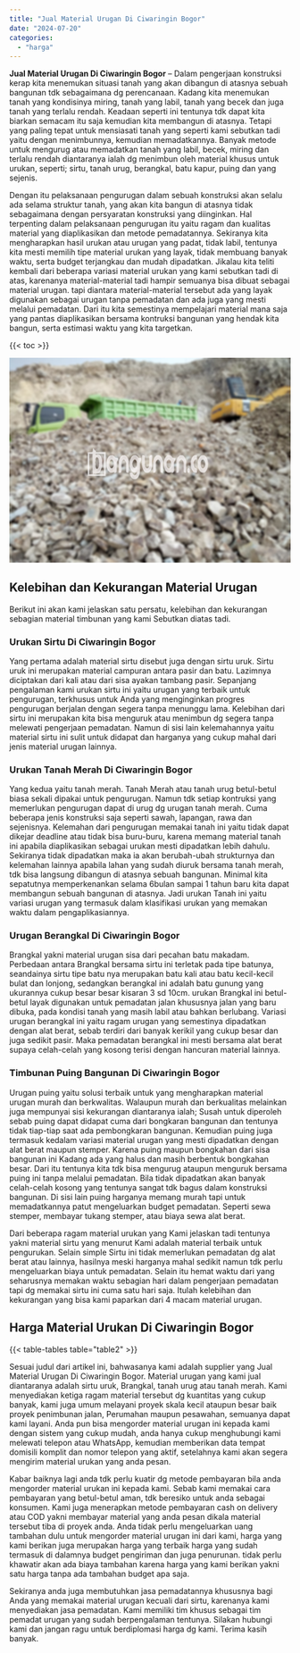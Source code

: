 ```yaml
---
title: "Jual Material Urugan Di Ciwaringin Bogor"
date: "2024-07-20"
categories: 
  - "harga"
---
```


**Jual Material Urugan Di Ciwaringin Bogor** – Dalam pengerjaan konstruksi kerap kita menemukan situasi tanah yang akan dibangun di atasnya sebuah bangunan tdk sebagaimana dg perencanaan. Kadang kita menemukan tanah yang kondisinya miring, tanah yang labil, tanah yang becek dan juga tanah yang terlalu rendah. Keadaan seperti ini tentunya tdk dapat kita biarkan semacam itu saja kemudian kita membangun di atasnya. Tetapi yang paling tepat untuk mensiasati tanah yang seperti kami sebutkan tadi yaitu dengan menimbunnya, kemudian memadatkannya. Banyak metode untuk mengurug atau memadatkan tanah yang labil, becek, miring dan terlalu rendah diantaranya ialah dg menimbun oleh material khusus untuk urukan, seperti; sirtu, tanah urug, berangkal, batu kapur, puing dan yang sejenis.

Dengan itu pelaksanaan pengurugan dalam sebuah konstruksi akan selalu ada selama struktur tanah, yang akan kita bangun di atasnya tidak sebagaimana dengan persyaratan konstruksi yang diinginkan. Hal terpenting dalam pelaksanaan pengurugan itu yaitu ragam dan kualitas material yang diaplikasikan dan metode pemadatannya. Sekiranya kita mengharapkan hasil urukan atau urugan yang padat, tidak labil, tentunya kita mesti memilih tipe material urukan yang layak, tidak membuang banyak waktu, serta budget terjangkau dan mudah dipadatkan. Jikalau kita teliti kembali dari beberapa variasi material urukan yang kami sebutkan tadi di atas, karenanya material-material tadi hampir semuanya bisa dibuat sebagai material urugan. tapi diantara material-material tersebut ada yang layak digunakan sebagai urugan tanpa pemadatan dan ada juga yang mesti melalui pemadatan. Dari itu kita semestinya mempelajari material mana saja yang pantas diaplikasikan bersama kontruksi bangunan yang hendak kita bangun, serta estimasi waktu yang kita targetkan.

{{< toc >}}

![Jual Material Urugan Di Ciwaringin Bogor](/images/jual-urugan-34.png)

## Kelebihan dan Kekurangan Material Urugan

Berikut ini akan kami jelaskan satu persatu, kelebihan dan kekurangan sebagian material timbunan yang kami Sebutkan diatas tadi.

### Urukan Sirtu Di Ciwaringin Bogor

Yang pertama adalah material sirtu disebut juga dengan sirtu uruk. Sirtu uruk ini merupakan material campuran antara pasir dan batu. Lazimnya diciptakan dari kali atau dari sisa ayakan tambang pasir. Sepanjang pengalaman kami urukan sirtu ini yaitu urugan yang terbaik untuk pengurugan, terkhusus untuk Anda yang menginginkan progres pengurugan berjalan dengan segera tanpa menunggu lama. Kelebihan dari sirtu ini merupakan kita bisa menguruk atau menimbun dg segera tanpa melewati pengerjaan pemadatan. Namun di sisi lain kelemahannya yaitu material sirtu ini sulit untuk didapat dan harganya yang cukup mahal dari jenis material urugan lainnya.

### Urukan Tanah Merah Di Ciwaringin Bogor

Yang kedua yaitu tanah merah. Tanah Merah atau tanah urug betul-betul biasa sekali dipakai untuk pengurugan. Namun tdk setiap kontruksi yang memerlukan pengurugan dapat di urug dg urugan tanah merah. Cuma beberapa jenis konstruksi saja seperti sawah, lapangan, rawa dan sejenisnya. Kelemahan dari pengurugan memakai tanah ini yaitu tidak dapat dikejar deadline atau tidak bisa buru-buru, karena memang material tanah ini apabila diaplikasikan sebagai urukan mesti dipadatkan lebih dahulu. Sekiranya tidak dipadatkan maka ia akan berubah-ubah strukturnya dan kelemahan lainnya apabila lahan yang sudah diuruk bersama tanah merah, tdk bisa langsung dibangun di atasnya sebuah bangunan. Minimal kita sepatutnya memperkenankan selama 6bulan sampai 1 tahun baru kita dapat membangun sebuah bangunan di atasnya. Jadi urukan Tanah ini yaitu variasi urugan yang termasuk dalam klasifikasi urukan yang memakan waktu dalam pengaplikasiannya.

### Urugan Berangkal Di Ciwaringin Bogor

Brangkal yakni material urugan sisa dari pecahan batu makadam. Perbedaan antara Brangkal bersama sirtu ini terletak pada tipe batunya, seandainya sirtu tipe batu nya merupakan batu kali atau batu kecil-kecil bulat dan lonjong, sedangkan berangkal ini adalah batu gunung yang ukurannya cukup besar besar kisaran 3 sd 10cm. urukan Brangkal ini betul-betul layak digunakan untuk pemadatan jalan khususnya jalan yang baru dibuka, pada kondisi tanah yang masih labil atau bahkan berlubang. Variasi urugan berangkal ini yaitu ragam urugan yang semestinya dipadatkan dengan alat berat, sebab terdiri dari banyak kerikil yang cukup besar dan juga sedikit pasir. Maka pemadatan berangkal ini mesti bersama alat berat supaya celah-celah yang kosong terisi dengan hancuran material lainnya.

### Timbunan Puing Bangunan Di Ciwaringin Bogor

Urugan puing yaitu solusi terbaik untuk yang mengharapkan material urugan murah dan berkwalitas. Walaupun murah dan berkualitas melainkan juga mempunyai sisi kekurangan diantaranya ialah; Susah untuk diperoleh sebab puing dapat didapat cuma dari bongkaran bangunan dan tentunya tidak tiap-tiap saat ada pembongkaran bangunan. Kemudian puing juga termasuk kedalam variasi material urugan yang mesti dipadatkan dengan alat berat maupun stemper. Karena puing maupun bongkahan dari sisa bangunan ini Kadang ada yang halus dan masih berbentuk bongkahan besar. Dari itu tentunya kita tdk bisa mengurug ataupun menguruk bersama puing ini tanpa melalui pemadatan. Bila tidak dipadatkan akan banyak celah-celah kosong yang tentunya sangat tdk bagus dalam konstruksi bangunan. Di sisi lain puing harganya memang murah tapi untuk memadatkannya patut mengeluarkan budget pemadatan. Seperti sewa stemper, membayar tukang stemper, atau biaya sewa alat berat.

Dari beberapa ragam material urukan yang Kami jelaskan tadi tentunya yakni material sirtu yang menurut Kami adalah material terbaik untuk pengurukan. Selain simple Sirtu ini tidak memerlukan pemadatan dg alat berat atau lainnya, hasilnya meski harganya mahal sedikit namun tdk perlu mengeluarkan biaya untuk pemadatan. Selain itu hemat waktu dari yang seharusnya memakan waktu sebagian hari dalam pengerjaan pemadatan tapi dg memakai sirtu ini cuma satu hari saja. Itulah kelebihan dan kekurangan yang bisa kami paparkan dari 4 macam material urugan.

## Harga Material Urukan Di Ciwaringin Bogor

{{< table-tables table="table2" >}}

Sesuai judul dari artikel ini, bahwasanya kami adalah supplier yang Jual Material Urugan Di Ciwaringin Bogor. Material urugan yang kami jual diantaranya adalah sirtu uruk, Brangkal, tanah urug atau tanah merah. Kami menyediakan ketiga ragam material tersebut dg kuantitas yang cukup banyak, kami juga umum melayani proyek skala kecil ataupun besar baik proyek penimbunan jalan, Perumahan maupun pesawahan, semuanya dapat kami layani. Anda pun bisa mengorder material urugan ini kepada kami dengan sistem yang cukup mudah, anda hanya cukup menghubungi kami melewati telepon atau WhatsApp, kemudian memberikan data tempat domisili komplit dan nomor telepon yang aktif, setelahnya kami akan segera mengirim material urukan yang anda pesan.

Kabar baiknya lagi anda tdk perlu kuatir dg metode pembayaran bila anda mengorder material urukan ini kepada kami. Sebab kami memakai cara pembayaran yang betul-betul aman, tdk beresiko untuk anda sebagai konsumen. Kami juga menerapkan metode pembayaran cash on delivery atau COD yakni membayar material yang anda pesan dikala material tersebut tiba di proyek anda. Anda tidak perlu mengeluarkan uang tambahan dulu untuk mengorder material urugan ini dari kami, harga yang kami berikan juga merupakan harga yang terbaik harga yang sudah termasuk di dalamnya budget pengiriman dan juga penurunan. tidak perlu khawatir akan ada biaya tambahan karena harga yang kami berikan yakni satu harga tanpa ada tambahan budget apa saja.

Sekiranya anda juga membutuhkan jasa pemadatannya khususnya bagi Anda yang memakai material urugan kecuali dari sirtu, karenanya kami menyediakan jasa pemadatan. Kami memiliki tim khusus sebagai tim pemadat urugan yang sudah berpengalaman tentunya. Silakan hubungi kami dan jangan ragu untuk berdiplomasi harga dg kami. Terima kasih banyak.
